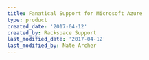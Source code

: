 ```yaml
---
title: Fanatical Support for Microsoft Azure
type: product
created_date: '2017-04-12'
created_by: Rackspace Support
last_modified_date: '2017-04-12'
last_modified_by: Nate Archer
---
```

